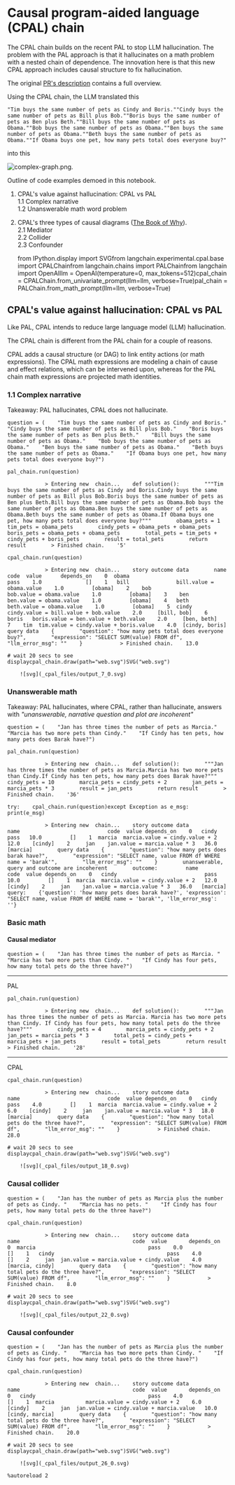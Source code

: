 Causal program-aided language (CPAL) chain
==========================================

The CPAL chain builds on the recent PAL to stop LLM hallucination. The problem with the PAL approach is that it hallucinates on a math problem with a nested chain of dependence. The innovation here is that this new CPAL approach includes causal structure to fix hallucination.

The original [PR's description](https://github.com/hwchase17/langchain/pull/6255) contains a full overview.

Using the CPAL chain, the LLM translated this

    "Tim buys the same number of pets as Cindy and Boris.""Cindy buys the same number of pets as Bill plus Bob.""Boris buys the same number of pets as Ben plus Beth.""Bill buys the same number of pets as Obama.""Bob buys the same number of pets as Obama.""Ben buys the same number of pets as Obama.""Beth buys the same number of pets as Obama.""If Obama buys one pet, how many pets total does everyone buy?"

into this

![complex-graph.png](/assets/images/cpal_diagram-49f2f4fdb38f9c646c2d650c915a1782.png).

Outline of code examples demoed in this notebook.

1.  CPAL's value against hallucination: CPAL vs PAL  
    1.1 Complex narrative  
    1.2 Unanswerable math word problem
2.  CPAL's three types of causal diagrams ([The Book of Why](https://en.wikipedia.org/wiki/The_Book_of_Why)).  
    2.1 Mediator  
    2.2 Collider  
    2.3 Confounder

    from IPython.display import SVGfrom langchain.experimental.cpal.base import CPALChainfrom langchain.chains import PALChainfrom langchain import OpenAIllm = OpenAI(temperature=0, max_tokens=512)cpal_chain = CPALChain.from_univariate_prompt(llm=llm, verbose=True)pal_chain = PALChain.from_math_prompt(llm=llm, verbose=True)

CPAL's value against hallucination: CPAL vs PAL[​](#cpals-value-against-hallucination-cpal-vs-pal "Direct link to CPAL's value against hallucination: CPAL vs PAL")
-------------------------------------------------------------------------------------------------------------------------------------------------------------------

Like PAL, CPAL intends to reduce large language model (LLM) hallucination.

The CPAL chain is different from the PAL chain for a couple of reasons.

CPAL adds a causal structure (or DAG) to link entity actions (or math expressions). The CPAL math expressions are modeling a chain of cause and effect relations, which can be intervened upon, whereas for the PAL chain math expressions are projected math identities.

### 1.1 Complex narrative[​](#11-complex-narrative "Direct link to 1.1 Complex narrative")

Takeaway: PAL hallucinates, CPAL does not hallucinate.

    question = (    "Tim buys the same number of pets as Cindy and Boris."    "Cindy buys the same number of pets as Bill plus Bob."    "Boris buys the same number of pets as Ben plus Beth."    "Bill buys the same number of pets as Obama."    "Bob buys the same number of pets as Obama."    "Ben buys the same number of pets as Obama."    "Beth buys the same number of pets as Obama."    "If Obama buys one pet, how many pets total does everyone buy?")

    pal_chain.run(question)

                > Entering new  chain...    def solution():        """Tim buys the same number of pets as Cindy and Boris.Cindy buys the same number of pets as Bill plus Bob.Boris buys the same number of pets as Ben plus Beth.Bill buys the same number of pets as Obama.Bob buys the same number of pets as Obama.Ben buys the same number of pets as Obama.Beth buys the same number of pets as Obama.If Obama buys one pet, how many pets total does everyone buy?"""        obama_pets = 1        tim_pets = obama_pets        cindy_pets = obama_pets + obama_pets        boris_pets = obama_pets + obama_pets        total_pets = tim_pets + cindy_pets + boris_pets        result = total_pets        return result        > Finished chain.    '5'

    cpal_chain.run(question)

                > Entering new  chain...    story outcome data        name                                   code  value      depends_on    0  obama                                   pass    1.0              []    1   bill               bill.value = obama.value    1.0         [obama]    2    bob                bob.value = obama.value    1.0         [obama]    3    ben                ben.value = obama.value    1.0         [obama]    4   beth               beth.value = obama.value    1.0         [obama]    5  cindy   cindy.value = bill.value + bob.value    2.0     [bill, bob]    6  boris   boris.value = ben.value + beth.value    2.0     [ben, beth]    7    tim  tim.value = cindy.value + boris.value    4.0  [cindy, boris]        query data    {        "question": "how many pets total does everyone buy?",        "expression": "SELECT SUM(value) FROM df",        "llm_error_msg": ""    }            > Finished chain.    13.0

    # wait 20 secs to see displaycpal_chain.draw(path="web.svg")SVG("web.svg")

        ![svg](_cpal_files/output_7_0.svg)    

### Unanswerable math[​](#unanswerable-math "Direct link to Unanswerable math")

Takeaway: PAL hallucinates, where CPAL, rather than hallucinate, answers with _"unanswerable, narrative question and plot are incoherent"_

    question = (    "Jan has three times the number of pets as Marcia."    "Marcia has two more pets than Cindy."    "If Cindy has ten pets, how many pets does Barak have?")

    pal_chain.run(question)

                > Entering new  chain...    def solution():        """Jan has three times the number of pets as Marcia.Marcia has two more pets than Cindy.If Cindy has ten pets, how many pets does Barak have?"""        cindy_pets = 10        marcia_pets = cindy_pets + 2        jan_pets = marcia_pets * 3        result = jan_pets        return result        > Finished chain.    '36'

    try:    cpal_chain.run(question)except Exception as e_msg:    print(e_msg)

                > Entering new  chain...    story outcome data         name                            code  value depends_on    0   cindy                            pass   10.0         []    1  marcia  marcia.value = cindy.value + 2   12.0    [cindy]    2     jan    jan.value = marcia.value * 3   36.0   [marcia]        query data    {        "question": "how many pets does barak have?",        "expression": "SELECT name, value FROM df WHERE name = 'barak'",        "llm_error_msg": ""    }        unanswerable, query and outcome are incoherent        outcome:         name                            code  value depends_on    0   cindy                            pass   10.0         []    1  marcia  marcia.value = cindy.value + 2   12.0    [cindy]    2     jan    jan.value = marcia.value * 3   36.0   [marcia]    query:    {'question': 'how many pets does barak have?', 'expression': "SELECT name, value FROM df WHERE name = 'barak'", 'llm_error_msg': ''}

### Basic math[​](#basic-math "Direct link to Basic math")

#### Causal mediator[​](#causal-mediator "Direct link to Causal mediator")

    question = (    "Jan has three times the number of pets as Marcia. "    "Marcia has two more pets than Cindy. "    "If Cindy has four pets, how many total pets do the three have?")

* * *

PAL

    pal_chain.run(question)

                > Entering new  chain...    def solution():        """Jan has three times the number of pets as Marcia. Marcia has two more pets than Cindy. If Cindy has four pets, how many total pets do the three have?"""        cindy_pets = 4        marcia_pets = cindy_pets + 2        jan_pets = marcia_pets * 3        total_pets = cindy_pets + marcia_pets + jan_pets        result = total_pets        return result        > Finished chain.    '28'

* * *

CPAL

    cpal_chain.run(question)

                > Entering new  chain...    story outcome data         name                            code  value depends_on    0   cindy                            pass    4.0         []    1  marcia  marcia.value = cindy.value + 2    6.0    [cindy]    2     jan    jan.value = marcia.value * 3   18.0   [marcia]        query data    {        "question": "how many total pets do the three have?",        "expression": "SELECT SUM(value) FROM df",        "llm_error_msg": ""    }            > Finished chain.    28.0

    # wait 20 secs to see displaycpal_chain.draw(path="web.svg")SVG("web.svg")

        ![svg](_cpal_files/output_18_0.svg)    

### Causal collider[​](#causal-collider "Direct link to Causal collider")

    question = (    "Jan has the number of pets as Marcia plus the number of pets as Cindy. "    "Marcia has no pets. "    "If Cindy has four pets, how many total pets do the three have?")

    cpal_chain.run(question)

                > Entering new  chain...    story outcome data         name                                    code  value       depends_on    0  marcia                                    pass    0.0               []    1   cindy                                    pass    4.0               []    2     jan  jan.value = marcia.value + cindy.value    4.0  [marcia, cindy]        query data    {        "question": "how many total pets do the three have?",        "expression": "SELECT SUM(value) FROM df",        "llm_error_msg": ""    }            > Finished chain.    8.0

    # wait 20 secs to see displaycpal_chain.draw(path="web.svg")SVG("web.svg")

        ![svg](_cpal_files/output_22_0.svg)    

### Causal confounder[​](#causal-confounder "Direct link to Causal confounder")

    question = (    "Jan has the number of pets as Marcia plus the number of pets as Cindy. "    "Marcia has two more pets than Cindy. "    "If Cindy has four pets, how many total pets do the three have?")

    cpal_chain.run(question)

                > Entering new  chain...    story outcome data         name                                    code  value       depends_on    0   cindy                                    pass    4.0               []    1  marcia          marcia.value = cindy.value + 2    6.0          [cindy]    2     jan  jan.value = cindy.value + marcia.value   10.0  [cindy, marcia]        query data    {        "question": "how many total pets do the three have?",        "expression": "SELECT SUM(value) FROM df",        "llm_error_msg": ""    }            > Finished chain.    20.0

    # wait 20 secs to see displaycpal_chain.draw(path="web.svg")SVG("web.svg")

        ![svg](_cpal_files/output_26_0.svg)    

    %autoreload 2